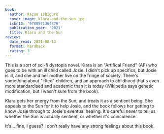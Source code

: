 ```yaml
---
book:
  author: Kazuo Ishiguro
  cover_image: klara-and-the-sun.jpg
  isbn13: '9780571364879'
  publication_year: '2021'
  title: Klara and the Sun
review:
  date_read: 2021-08-13
  format: hardback
  rating: 3
---
```


This is a sort of sci-fi dystopia novel.
Klara is an "Artifical Friend" (AF) who goes to be with an ill child called Josie.
I didn't pick up specifics, but Josie is ill, and she and her mother live on the fringe of society.
There's something about "lifted" children, and an approach to childhood that's even more standardised and academic than it is today (Wikipedia says genetic modification, but I wasn't sure from the book).

Klara gets her energy from the Sun, and treats it as a sentient being.
She appeals to the Sun for it to help Josie, and the book follows her getting to know Josie through to Josie's eventual healing.
It's careful never to tell us whether the Sun is actually sentient, or whether it's coincidence.

It's… fine, I guess?
I don't really have any strong feelings about this book.